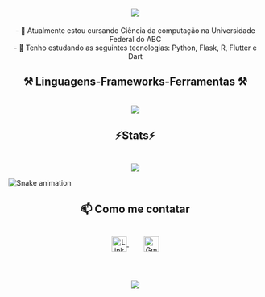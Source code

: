 <h1 align="center">
<img src="https://readme-typing-svg.herokuapp.com/?font=Righteous&size=35&center=true&width=500&height=70&duration=4000&lines=Olá!+✌️;+me+chamo+Vitor;+bem-vindo+ao+meu+perfil!;" />
</h1>

<div align="center" >
- 🔭 Atualmente estou cursando Ciência da computação na Universidade Federal do ABC
  <br>
- 🌱 Tenho estudando as seguintes tecnologias: Python, Flask, R, Flutter e Dart
</div>

<h2 align="center" >⚒️ Linguagens-Frameworks-Ferramentas ⚒️</h2>
<br>
<div align="center" >
    <img src="https://skillicons.dev/icons?i=python,flask,r,flutter,dart,github,git" />
</div>
<h2 align="center" > ⚡Stats⚡</h2>
<br>
<div align="center" >
	<picture>
	<source
		srcset="https://github-readme-stats.vercel.app/api?username=Vlt0rr&show_icons=true&theme=dark"
		media="(prefers-color-scheme: dark)"
/>
<source
	srcset="https://github-readme-stats.vercel.app/api?username=Vlt0rr&show_icons=true"
	media="(prefers-color-scheme: light), (prefers-color-scheme: no-preference)"
/>
<img src="https://github-readme-stats.vercel.app/api?username=Vlt0rr&show_icons=true"
</picture>
</div>

![Snake animation](https://github.com/Vlt0rr/Vlt0rr/blob/output/github-contribution-grid-snake.svg)

<h2 align="center" >📫 Como me contatar</h2>
<br>
<div align="center" >
    <a href="https://www.linkedin.com/in/vit0ralves" target="_blank">
  <img align="center" alt="LinkedIn" height="30" width="30" src="https://cdn.jsdelivr.net/gh/devicons/devicon/icons/linkedin/linkedin-original.svg" />
</a>
&nbsp;&nbsp;&nbsp;&nbsp;
<a href="vitoralves20112011@gmail.com" target="_blank" style="margin-left: 10px;">
  <img align="center" alt="Gmail" height="30" width="30" src="https://upload.wikimedia.org/wikipedia/commons/4/4e/Gmail_Icon.png" />
</a>
</div>


  
<br>
<h1 align="center">
<img src="https://readme-typing-svg.herokuapp.com/?font=Righteous&size=35&center=true&width=500&height=70&duration=4000&lines=Obrigado+pela+atenção!;" />
</h1>


